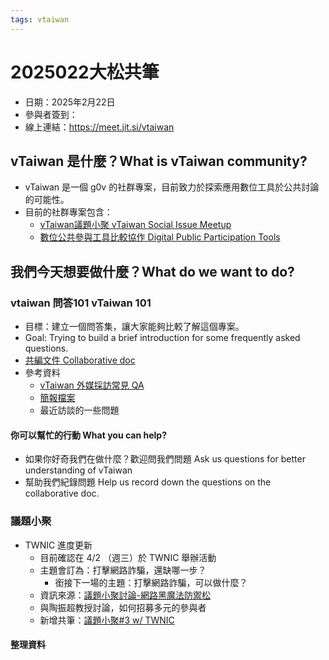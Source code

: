 ```yaml
---
tags: vtaiwan
---
```

# 2025022大松共筆
- 日期：2025年2月22日
- 參與者簽到：
- 線上連結：https://meet.jit.si/vtaiwan 

## vTaiwan 是什麼？What is vTaiwan community?
- vTaiwan 是一個 g0v 的社群專案，目前致力於探索應用數位工具於公共討論的可能性。
- 目前的社群專案包含：
    - [vTaiwan議題小聚 vTaiwan Social Issue Meetup](/GUe0KXMsQBC-6KTIUPBVnA)
    - [數位公共參與工具比較協作 Digital Public Participation Tools](/k_P2feISSMGwdLKjv8yO4Q)

## 我們今天想要做什麼？What do we want to do?
### vtaiwan 問答101 vTaiwan 101
- 目標：建立一個問答集，讓大家能夠比較了解這個專案。
- Goal: Trying to build a brief introduction for some frequently asked questions. 
-  [共編文件 Collaborative doc](https://docs.google.com/document/d/1vVjLFxj2Pho-VsN1DGQIbZ-X0CoDDmm19YwK_ZVIo8s/edit?usp=sharing)
- 參考資料
    - [vTaiwan 外媒採訪常見 QA](/OfMmFJ9-TAaDXo13AiifEg)
    - [簡報檔案](https://docs.google.com/presentation/d/1bolRcztPx1UwBPrILI6wQj-eW8p3qSYDTF-aDRIzGE0/edit?usp=sharing)
    - 最近訪談的一些問題 
#### 你可以幫忙的行動 What you can help?
- 如果你好奇我們在做什麼？歡迎問我們問題 Ask us questions for better understanding of vTaiwan 
- 幫助我們紀錄問題 Help us record down the questions on the collaborative doc. 

### 議題小聚
- TWNIC 進度更新
    - 目前確認在 4/2 （週三）於 TWNIC 舉辦活動
    - 主題會訂為：打擊網路詐騙，還缺哪一步？
        - 銜接下一場的主題：打擊網路詐騙，可以做什麼？
    - 資訊來源：[議題小聚討論-網路黑魔法防禦松](/_FMPlV_LQS-ZzRQL5t4tzg)
    - 與陶振超教授討論，如何招募多元的參與者
    - 新增共筆：[議題小聚#3 w/ TWNIC](/oNucqzRLQDCE7sK5JEZX1Q)
#### 整理資料